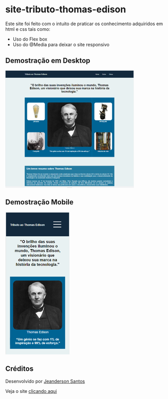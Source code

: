 # site-tributo-thomas-edison
Este site foi feito com o intuito de praticar os conhecimento adquiridos em html e css tais como:
    <ul>
        <li> Uso do Flex box
        <li> Uso do @Media para deixar o site responsivo
    </ul>

## Demostração em Desktop
<img width="400" heigth="100%" src="assets/images/to-readme/desktop.png" />

## Demostração Mobile
<img width="200" heigth="100%"  src="assets/images/to-readme/mobile.png" />

## Créditos
Desenvolvido por [Jeanderson Santos](https://github.com/JeandersonSantos)

Veja o site [clicando aqui](https://jeandersonsantos.github.io/site-tributo-thomas-edison/)

